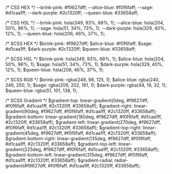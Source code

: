 /* CSS HEX */
--brink-pink: #f9627dff;
--alice-blue: #f0f6faff;
--sage: #d1caa1ff;
--dark-purple: #2c1320ff;
--queen-blue: #33658aff;

/* CSS HSL */
--brink-pink: hsla(349, 93%, 68%, 1);
--alice-blue: hsla(204, 50%, 96%, 1);
--sage: hsla(51, 34%, 73%, 1);
--dark-purple: hsla(329, 40%, 12%, 1);
--queen-blue: hsla(206, 46%, 37%, 1);

/* SCSS HEX */
$brink-pink: #f9627dff;
$alice-blue: #f0f6faff;
$sage: #d1caa1ff;
$dark-purple: #2c1320ff;
$queen-blue: #33658aff;

/* SCSS HSL */
$brink-pink: hsla(349, 93%, 68%, 1);
$alice-blue: hsla(204, 50%, 96%, 1);
$sage: hsla(51, 34%, 73%, 1);
$dark-purple: hsla(329, 40%, 12%, 1);
$queen-blue: hsla(206, 46%, 37%, 1);

/* SCSS RGB */
$brink-pink: rgba(249, 98, 125, 1);
$alice-blue: rgba(240, 246, 250, 1);
$sage: rgba(209, 202, 161, 1);
$dark-purple: rgba(44, 19, 32, 1);
$queen-blue: rgba(51, 101, 138, 1);

/* SCSS Gradient */
$gradient-top: linear-gradient(0deg, #f9627dff, #f0f6faff, #d1caa1ff, #2c1320ff, #33658aff);
$gradient-right: linear-gradient(90deg, #f9627dff, #f0f6faff, #d1caa1ff, #2c1320ff, #33658aff);
$gradient-bottom: linear-gradient(180deg, #f9627dff, #f0f6faff, #d1caa1ff, #2c1320ff, #33658aff);
$gradient-left: linear-gradient(270deg, #f9627dff, #f0f6faff, #d1caa1ff, #2c1320ff, #33658aff);
$gradient-top-right: linear-gradient(45deg, #f9627dff, #f0f6faff, #d1caa1ff, #2c1320ff, #33658aff);
$gradient-bottom-right: linear-gradient(135deg, #f9627dff, #f0f6faff, #d1caa1ff, #2c1320ff, #33658aff);
$gradient-top-left: linear-gradient(225deg, #f9627dff, #f0f6faff, #d1caa1ff, #2c1320ff, #33658aff);
$gradient-bottom-left: linear-gradient(315deg, #f9627dff, #f0f6faff, #d1caa1ff, #2c1320ff, #33658aff);
$gradient-radial: radial-gradient(#f9627dff, #f0f6faff, #d1caa1ff, #2c1320ff, #33658aff);